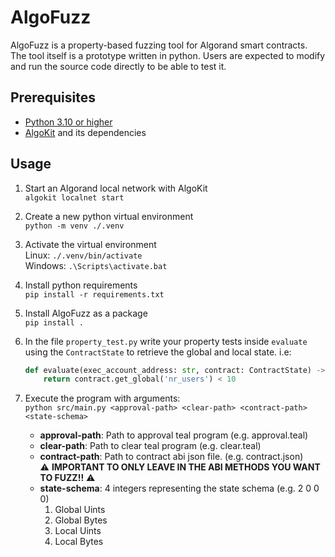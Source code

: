 # AlgoFuzz
AlgoFuzz is a property-based fuzzing tool for Algorand smart contracts. The tool itself is a prototype written in python. Users are expected to modify and run the source code directly to be able to test it.

## Prerequisites
- [Python 3.10 or higher](https://www.python.org/downloads/)
- [AlgoKit](https://developer.algorand.org/docs/get-started/algokit/) and its dependencies

## Usage
1. Start an Algorand local network with AlgoKit  
`algokit localnet start`

1. Create a new python virtual environment  
`python -m venv ./.venv`

1. Activate the virtual environment  
Linux: `./.venv/bin/activate`  
Windows: `.\Scripts\activate.bat`

1. Install python requirements  
`pip install -r requirements.txt`

1. Install AlgoFuzz as a package  
`pip install .`

1. In the file `property_test.py` write your property tests inside `evaluate` using the `ContractState` to retrieve the global and local state. i.e:  
    ```py
    def evaluate(exec_account_address: str, contract: ContractState) -> bool:    
        return contract.get_global('nr_users') < 10
    ```

1. Execute the program with arguments:  
`python src/main.py <approval-path> <clear-path> <contract-path> <state-schema>`
    - **approval-path**: Path to approval teal program (e.g. approval.teal)
    - **clear-path**: Path to clear teal program (e.g. clear.teal)
    - **contract-path**: Path to contract abi json file. (e.g. contract.json)  
    ⚠️ **IMPORTANT TO ONLY LEAVE IN THE ABI METHODS YOU WANT TO FUZZ!!** ⚠️
    - **state-schema**: 4 integers representing the state schema (e.g. 2 0 0 0)
        1. Global Uints
        2. Global Bytes
        3. Local Uints
        4. Local Bytes